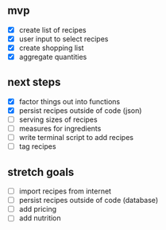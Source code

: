 ## mvp

- [x] create list of recipes
- [x] user input to select recipes
- [x] create shopping list
- [x] aggregate quantities

## next steps

- [x] factor things out into functions
- [x] persist recipes outside of code (json)
- [ ] serving sizes of recipes
- [ ] measures for ingredients
- [ ] write terminal script to add recipes
- [ ] tag recipes

## stretch goals

- [ ] import recipes from internet
- [ ] persist recipes outside of code (database)
- [ ] add pricing
- [ ] add nutrition
